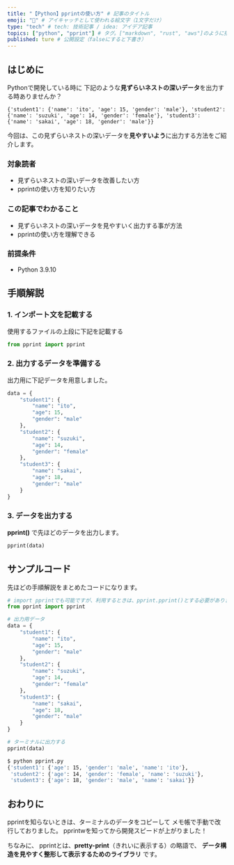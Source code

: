 ```yaml
---
title: "【Python】pprintの使い方" # 記事のタイトル
emoji: "🐍" # アイキャッチとして使われる絵文字（1文字だけ）
type: "tech" # tech: 技術記事 / idea: アイデア記事
topics: ["python", "pprint"] # タグ。["markdown", "rust", "aws"]のように指定する
published: ture # 公開設定（falseにすると下書き）
---
```

## はじめに
Pythonで開発している時に
下記のような**見ずらいネストの深いデータ**を出力する時ありませんか？
```git
{'student1': {'name': 'ito', 'age': 15, 'gender': 'male'}, 'student2': {'name': 'suzuki', 'age': 14, 'gender': 'female'}, 'student3': {'name': 'sakai', 'age': 18, 'gender': 'male'}}
```
今回は、この見ずらいネストの深いデータを**見やすいよう**に出力する方法をご紹介します。

### 対象読者
- 見ずらいネストの深いデータを改善したい方
- pprintの使い方を知りたい方

### この記事でわかること
- 見ずらいネストの深いデータを見やすいく出力する事が方法
- pprintの使い方を理解できる

### 前提条件
- Python 3.9.10


## 手順解説
### 1. インポート文を記載する
使用するファイルの上段に下記を記載する
```python
from pprint import pprint
```
### 2. 出力するデータを準備する
出力用に下記データを用意しました。
```python
data = {
    "student1": {
        "name": "ito",
        "age": 15,
        "gender": "male"
    },
    "student2": {
        "name": "suzuki",
        "age": 14,
        "gender": "female"
    },
    "student3": {
        "name": "sakai",
        "age": 18,
        "gender": "male"
    }
}
```
### 3. データを出力する
**pprint()** で先ほどのデータを出力します。
```python
pprint(data)
```

## サンプルコード
先ほどの手順解説をまとめたコードになります。
```python:pprint.py
# import pprintでも可能ですが、利用するときは、pprint.pprint()とする必要があります。
from pprint import pprint

# 出力用データ
data = {
    "student1": {
        "name": "ito",
        "age": 15,
        "gender": "male"
    },
    "student2": {
        "name": "suzuki",
        "age": 14,
        "gender": "female"
    },
    "student3": {
        "name": "sakai",
        "age": 18,
        "gender": "male"
    }
}

# ターミナルに出力する
pprint(data)
```

```bash
$ python pprint.py
{'student1': {'age': 15, 'gender': 'male', 'name': 'ito'},
 'student2': {'age': 14, 'gender': 'female', 'name': 'suzuki'},
 'student3': {'age': 18, 'gender': 'male', 'name': 'sakai'}}
```
## おわりに
pprintを知らないときは、ターミナルのデータをコピーして
メモ帳で手動で改行しておりました。
pprintwを知ってから開発スピードが上がりました！

ちなみに、
pprintとは、**pretty-print**（きれいに表示する）の略語で、
**データ構造を見やすく整形して表示するためのライブラリ** です。